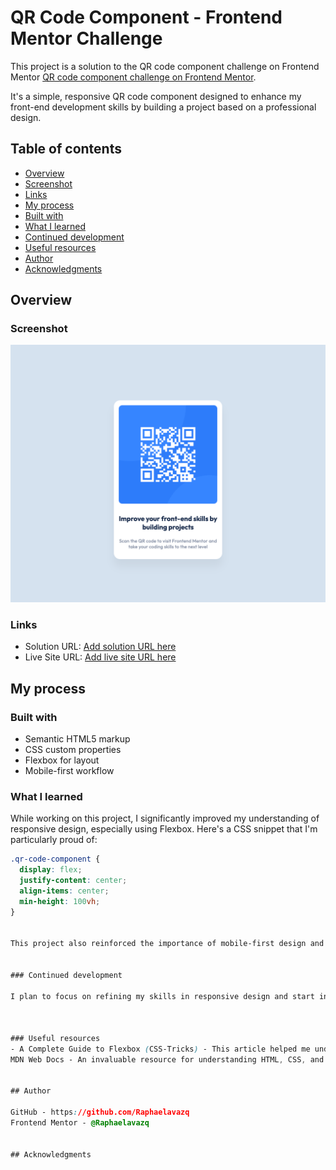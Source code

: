 # QR Code Component - Frontend Mentor Challenge

This project is a solution to the QR code component challenge on Frontend Mentor [QR code component challenge on Frontend Mentor](https://www.frontendmentor.io/challenges/qr-code-component-iux_sIO_H).

It's a simple, responsive QR code component designed to enhance my front-end development skills by building a project based on a professional design.



## Table of contents

- [Overview](#overview)
- [Screenshot](#screenshot)
- [Links](#links)
- [My process](#my-process)
- [Built with](#built-with)
- [What I learned](#what-i-learned)
- [Continued development](#continued-development)
- [Useful resources](#useful-resources)
- [Author](#author)
- [Acknowledgments](#acknowledgments)


## Overview

### Screenshot

![](screenshot-my-solution.png)

 

### Links

- Solution URL: [Add solution URL here](https://your-solution-url.com)
- Live Site URL: [Add live site URL here](https://your-live-site-url.com)

## My process

### Built with
- Semantic HTML5 markup
- CSS custom properties
- Flexbox for layout
- Mobile-first workflow


### What I learned

While working on this project, I significantly improved my understanding of responsive design, especially using Flexbox. Here's a CSS snippet that I'm particularly proud of:


```css
.qr-code-component {
  display: flex;
  justify-content: center;
  align-items: center;
  min-height: 100vh;
}


This project also reinforced the importance of mobile-first design and how to effectively use media queries to adapt the layout for larger screens.


### Continued development

I plan to focus on refining my skills in responsive design and start incorporating more complex JavaScript interactions in future projects. Additionally, I'm interested in exploring CSS Grid and modern layout techniques.



### Useful resources
- A Complete Guide to Flexbox (CSS-Tricks) - This article helped me understand how to use Flexbox to create flexible and responsive layouts.
MDN Web Docs - An invaluable resource for understanding HTML, CSS, and JavaScript basics and advanced topics.


## Author

GitHub - https://github.com/Raphaelavazq
Frontend Mentor - @Raphaelavazq


## Acknowledgments


